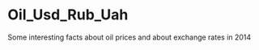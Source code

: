 Oil_Usd_Rub_Uah
===============

Some interesting facts about oil prices and about exchange rates in 2014

